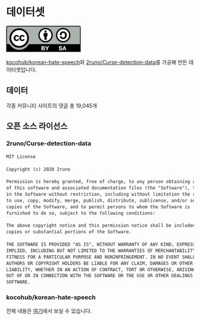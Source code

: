 # 데이터셋

[<img src="LICENSE.png" alt="CC-BY-SA-4.0" width="200">](https://creativecommons.org/licenses/by-sa/4.0/legalcode.ko)

[kocohub/korean-hate-speech](https://github.com/kocohub/korean-hate-speech)와
[2runo/Curse-detection-data](https://github.com/2runo/Curse-detection-data)를 가공해
만든 데이터셋입니다.

## 데이터

각종 커뮤니티 사이트의 댓글 총 19,045개

## 오픈 소스 라이선스

### 2runo/Curse-detection-data

```txt
MIT License

Copyright (c) 2020 2runo

Permission is hereby granted, free of charge, to any person obtaining a copy
of this software and associated documentation files (the "Software"), to deal
in the Software without restriction, including without limitation the rights
to use, copy, modify, merge, publish, distribute, sublicense, and/or sell
copies of the Software, and to permit persons to whom the Software is
furnished to do so, subject to the following conditions:

The above copyright notice and this permission notice shall be included in all
copies or substantial portions of the Software.

THE SOFTWARE IS PROVIDED "AS IS", WITHOUT WARRANTY OF ANY KIND, EXPRESS OR
IMPLIED, INCLUDING BUT NOT LIMITED TO THE WARRANTIES OF MERCHANTABILITY,
FITNESS FOR A PARTICULAR PURPOSE AND NONINFRINGEMENT. IN NO EVENT SHALL THE
AUTHORS OR COPYRIGHT HOLDERS BE LIABLE FOR ANY CLAIM, DAMAGES OR OTHER
LIABILITY, WHETHER IN AN ACTION OF CONTRACT, TORT OR OTHERWISE, ARISING FROM,
OUT OF OR IN CONNECTION WITH THE SOFTWARE OR THE USE OR OTHER DEALINGS IN THE
SOFTWARE.
```

### kocohub/korean-hate-speech

전체 내용은
[여기](https://github.com/kocohub/korean-hate-speech/blob/5ec095506aa777e68243044930fa336fa6bdf285/LICENSE.md)에서
보실 수 있습니다.
